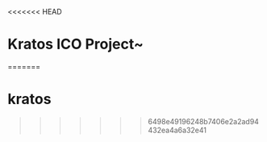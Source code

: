 <<<<<<< HEAD
# Kratos ICO Project~
=======
# kratos
>>>>>>> 6498e49196248b7406e2a2ad94432ea4a6a32e41
